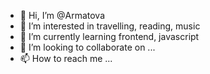 - 👋 Hi, I’m @Armatova
- 👀 I’m interested in travelling, reading, music
- 🌱 I’m currently learning frontend, javascript
- 💞️ I’m looking to collaborate on ...
- 📫 How to reach me ...

<!---
Armatova/Armatova is a ✨ special ✨ repository because its `README.md` (this file) appears on your GitHub profile.
You can click the Preview link to take a look at your changes.
--->
